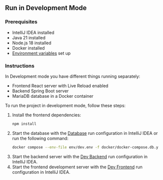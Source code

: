 ## Run in Development Mode

### Prerequisites

- IntelliJ IDEA installed
- Java 21 installed
- Node.js 18 installed
- Docker installed
- [Environment variables](environment-variables.md) set up

### Instructions

In Development mode you have different things running separately:
- Frontend React server with Live Reload enabled
- Backend Spring Boot server
- MariaDB database in a Docker container

To run the project in development mode, follow these steps:

1. Install the frontend dependencies:
   ```sh
   npm install
   ```
2. Start the database with the <u>Database</u> run configuration in IntelliJ IDEA or run the following command:
   ```sh
   docker compose --env-file env/dev.env -f docker/docker-compose.db.yml up
   ```
3. Start the backend server with the <u>Dev Backend</u> run configuration in IntelliJ IDEA.
4. Start the frontend development server with the <u>Dev Frontend</u> run configuration in IntelliJ IDEA.
